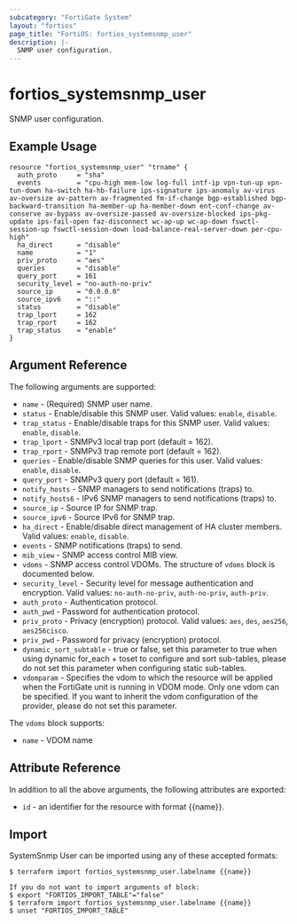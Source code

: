 ```yaml
---
subcategory: "FortiGate System"
layout: "fortios"
page_title: "FortiOS: fortios_systemsnmp_user"
description: |-
  SNMP user configuration.
---
```


# fortios_systemsnmp_user
SNMP user configuration.

## Example Usage

```hcl
resource "fortios_systemsnmp_user" "trname" {
  auth_proto     = "sha"
  events         = "cpu-high mem-low log-full intf-ip vpn-tun-up vpn-tun-down ha-switch ha-hb-failure ips-signature ips-anomaly av-virus av-oversize av-pattern av-fragmented fm-if-change bgp-established bgp-backward-transition ha-member-up ha-member-down ent-conf-change av-conserve av-bypass av-oversize-passed av-oversize-blocked ips-pkg-update ips-fail-open faz-disconnect wc-ap-up wc-ap-down fswctl-session-up fswctl-session-down load-balance-real-server-down per-cpu-high"
  ha_direct      = "disable"
  name           = "1"
  priv_proto     = "aes"
  queries        = "disable"
  query_port     = 161
  security_level = "no-auth-no-priv"
  source_ip      = "0.0.0.0"
  source_ipv6    = "::"
  status         = "disable"
  trap_lport     = 162
  trap_rport     = 162
  trap_status    = "enable"
}
```

## Argument Reference

The following arguments are supported:

* `name` - (Required) SNMP user name.
* `status` - Enable/disable this SNMP user. Valid values: `enable`, `disable`.
* `trap_status` - Enable/disable traps for this SNMP user. Valid values: `enable`, `disable`.
* `trap_lport` - SNMPv3 local trap port (default = 162).
* `trap_rport` - SNMPv3 trap remote port (default = 162).
* `queries` - Enable/disable SNMP queries for this user. Valid values: `enable`, `disable`.
* `query_port` - SNMPv3 query port (default = 161).
* `notify_hosts` - SNMP managers to send notifications (traps) to.
* `notify_hosts6` - IPv6 SNMP managers to send notifications (traps) to.
* `source_ip` - Source IP for SNMP trap.
* `source_ipv6` - Source IPv6 for SNMP trap.
* `ha_direct` - Enable/disable direct management of HA cluster members. Valid values: `enable`, `disable`.
* `events` - SNMP notifications (traps) to send.
* `mib_view` - SNMP access control MIB view.
* `vdoms` - SNMP access control VDOMs. The structure of `vdoms` block is documented below.
* `security_level` - Security level for message authentication and encryption. Valid values: `no-auth-no-priv`, `auth-no-priv`, `auth-priv`.
* `auth_proto` - Authentication protocol.
* `auth_pwd` - Password for authentication protocol.
* `priv_proto` - Privacy (encryption) protocol. Valid values: `aes`, `des`, `aes256`, `aes256cisco`.
* `priv_pwd` - Password for privacy (encryption) protocol.
* `dynamic_sort_subtable` - true or false, set this parameter to true when using dynamic for_each + toset to configure and sort sub-tables, please do not set this parameter when configuring static sub-tables.
* `vdomparam` - Specifies the vdom to which the resource will be applied when the FortiGate unit is running in VDOM mode. Only one vdom can be specified. If you want to inherit the vdom configuration of the provider, please do not set this parameter.

The `vdoms` block supports:

* `name` - VDOM name


## Attribute Reference

In addition to all the above arguments, the following attributes are exported:
* `id` - an identifier for the resource with format {{name}}.

## Import

SystemSnmp User can be imported using any of these accepted formats:
```
$ terraform import fortios_systemsnmp_user.labelname {{name}}

If you do not want to import arguments of block:
$ export "FORTIOS_IMPORT_TABLE"="false"
$ terraform import fortios_systemsnmp_user.labelname {{name}}
$ unset "FORTIOS_IMPORT_TABLE"
```
